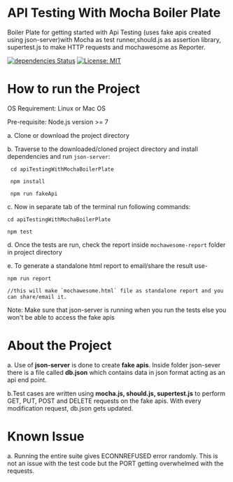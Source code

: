 # API Testing With Mocha Boiler Plate
Boiler Plate for getting started with Api Testing (uses fake apis created using json-server)with Mocha as test runner,should.js as assertion library, supertest.js to make HTTP requests and mochawesome as Reporter.

[![dependencies Status](https://david-dm.org/shashikumarraja/apiTesting-mocha-boilerplate/status.svg)](https://david-dm.org/shashikumarraja/apiTesting-mocha-boilerplate)
[![License: MIT](https://img.shields.io/badge/License-MIT-blue.svg)](https://opensource.org/licenses/MIT)

# How to run the Project
OS Requirement: Linux or Mac OS

Pre-requisite: Node.js version >= 7

a. Clone or download the project directory

b. Traverse to the downloaded/cloned project directory and install dependencies and run `json-server`:

  ``` shell
   cd apiTestingWithMochaBoilerPlate

   npm install

   npm run fakeApi
   ```

c. Now in separate tab of the terminal run following commands:
   ```shell
   cd apiTestingWithMochaBoilerPlate

   npm test 
   ```

d. Once the tests are run, check the report inside `mochawesome-report` folder in project directory

e. To generate a standalone html report to email/share the result use-
  ```shell
  npm run report

  //this will make `mochawesome.html` file as standalone report and you can share/email it.
  ```

Note: Make sure that json-server is running when you run the tests else you won't be able to access the fake apis

# About the Project
a. Use of **json-server** is done to create **fake apis**. Inside folder json-sever there is a file called **db.json** which contains data in json format acting as an api end point.

b.Test cases are written using **mocha.js, should.js, supertest.js** to perform GET, PUT, POST and DELETE requests on the fake apis. With every modification request, db.json gets updated. 

# Known Issue
a. Running the entire suite gives ECONNREFUSED error randomly. This is not an issue with the test code but the PORT getting overwhelmed with the requests.
